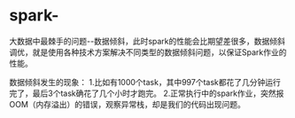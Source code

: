 # spark-
大数据中最棘手的问题--数据倾斜，此时spark的性能会比期望差很多，数据倾斜调优，就是使用各种技术方案解决不同类型的数据倾斜问题，以保证Spark作业的性能。

数据倾斜发生的现象：
1.比如有1000个task，其中997个task都花了几分钟运行完了，最后3个task确花了几个小时才跑完。
2.正常执行中的spark作业，突然报OOM（内存溢出）的错误，观察异常栈，却是我们的代码出现问题。
